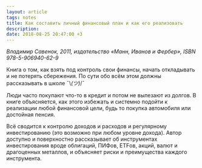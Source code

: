 ```yaml
---
layout: article
tags: notes
title: Как составить личный финансовый план и как его реализовать
description:
date: 2018-08-25 20:47:00 +3
---
```

*Владимир Савенок, 2011, издательство «Манн, Иванов и Фербер», <span class="nobr">ISBN 978-5-906940-62-9</span>*

Книга о том, как взять под контроль свои финансы, начать откладывать и не потерять сбережения. По сути обо всём этом должны рассказывать в школе <span class="nobr">¯&#92;_(ツ)_/¯</span>

Люди часто покупают что-то в кредит и потом не вылезают из долгов. В книге объясняется, как этого избежать и системно подойти к реализации любой финансовой цели, будь то покупка автомобиля или достойная пенсия.

Всё сводится к контролю доходов и расходов и регулярному инвестированию (это возможно при любом уровне дохода). Автор доступно и поверхностно рассказывает об инструментах инвестирования вроде облигаций, ПИФов, ETFов, акций, валют и драгоценных металлов, и объясняет риски и преимущества каждого инструмента.

